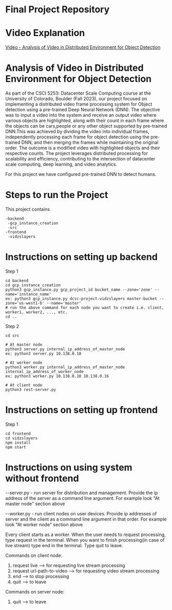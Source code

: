# Final Project Repository

# Video Explanation
[Video - Analysis of Video in Distributed Environment for Object Detection](https://drive.google.com/file/d/1IxoJAZESDcj8YCw4uFTVuRT-HmayR6_Z/view?usp=sharing)

# Analysis of Video in Distributed Environment for Object Detection

As part of the CSCI 5253: Datacenter Scale Computing course at the University of Colorado, Boulder (Fall 2023), our project focused on implementing a distributed video frame processing system for Object detection using a pre-trained Deep Neural Network (DNN). The objective was to input a video into the system and receive an output video where various objects are highlighted, along with their count in each frame where the objects can be cars,people or any other object supported by pre-trained DNN.This was achieved by dividing the video into individual frames, independently processing each frame for object detection using the pre-trained DNN, and then merging the frames while maintaining the original order. The outcome is a modified video with highlighted objects and their respective counts. The project leverages distributed processing for scalability and efficiency, contributing to the intersection of datacenter scale computing, deep learning, and video analytics.

For this project we have configured pre-trained DNN to detect humans.

# Steps to run the Project

This project contains

```
-backend
 -gcp_instance_creation
 -src
-frontend
 -vidzslayers
```

# Instructions on setting up backend

Step 1
```
cd backend
cd gcp_instance_creation
python3 gcp_instance.py gcp_project_id bucket_name --zone='zone' --name='instance_name'
ex: python3 gcp_instance.py dcsc-project-vidzslayers master-bucket --zone='us-west1-b' --name='master'
# run the above command for each node you want to create i.e. client, worker1, worker2, ..., etc.
cd ..
```
Step 2
```
cd src

# At master node
python3 server.py internal_ip_address_of_master_node
ex: python3 server.py 10.138.0.10

# At worker node
python3 worker.py internal_ip_address_of_master_node internal_ip_address_of_worker_node
ex: python3 worker.py 10.138.0.10 10.138.0.16

# At client node
python3 rest-server.py
```

# Instructions on setting up frontend
Step 1
```
cd frontend
cd vidzslayers
npm install
npm start
```

# Instructions on using system without frontend

--server.py - run server for distribution and management. Provide the ip address of the server as a command line argument. For example look "At master node" section above

--worker.py - run client nodes on user devices. Provide ip addresses of server and the client as a command line argument in that order. For example look "At worker node" section above

Every client starts as a worker. When the user needs to request processing, type request in the terminal. When you want to finish processing(in case of live stream) type end in the terminal. Type quit to leave.

Commands on client node:

1. request live --> for requesting live stream processing
2. request url-path-to-video --> for requesting video stream processing
3. end --> to stop processing
4. quit --> to leave

Commands on server node:

1. quit --> to leave
